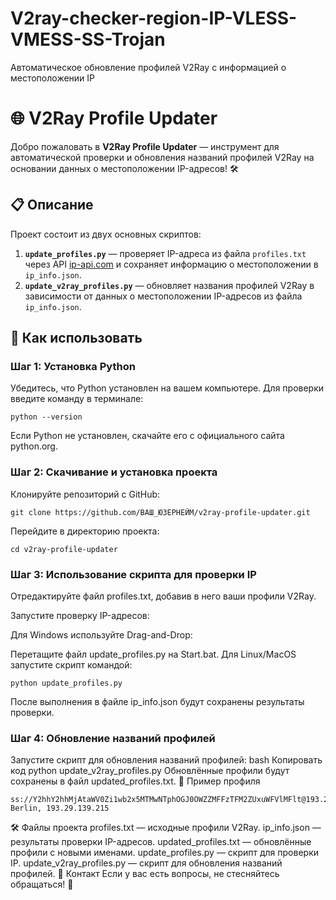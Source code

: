 # V2ray-checker-region-IP-VLESS-VMESS-SS-Trojan
Автоматическое обновление профилей V2Ray с информацией о местоположении IP

# 🌐 V2Ray Profile Updater

Добро пожаловать в **V2Ray Profile Updater** — инструмент для автоматической проверки и обновления названий профилей V2Ray на основании данных о местоположении IP-адресов! 🛠

## 📋 Описание

Проект состоит из двух основных скриптов:

1. **`update_profiles.py`** — проверяет IP-адреса из файла `profiles.txt` через API [ip-api.com](http://ip-api.com/json) и сохраняет информацию о местоположении в `ip_info.json`.
2. **`update_v2ray_profiles.py`** — обновляет названия профилей V2Ray в зависимости от данных о местоположении IP-адресов из файла `ip_info.json`.

## 🚀 Как использовать


### Шаг 1: Установка Python

Убедитесь, что Python установлен на вашем компьютере. Для проверки введите команду в терминале:


```
python --version
```


Если Python не установлен, скачайте его с официального сайта python.org.


### Шаг 2: Скачивание и установка проекта
Клонируйте репозиторий с GitHub:

```
git clone https://github.com/ВАШ_ЮЗЕРНЕЙМ/v2ray-profile-updater.git
```

Перейдите в директорию проекта:

```
cd v2ray-profile-updater
```


### Шаг 3: Использование скрипта для проверки IP
Отредактируйте файл profiles.txt, добавив в него ваши профили V2Ray.

Запустите проверку IP-адресов:

Для Windows используйте Drag-and-Drop:

Перетащите файл update_profiles.py на Start.bat.
Для Linux/MacOS запустите скрипт командой:


```
python update_profiles.py
```


После выполнения в файле ip_info.json будут сохранены результаты проверки.



### Шаг 4: Обновление названий профилей
Запустите скрипт для обновления названий профилей:
bash
Копировать код
python update_v2ray_profiles.py
Обновлённые профили будут сохранены в файл updated_profiles.txt.
📄 Пример профиля


```
ss://Y2hhY2hhMjAtaWV0Zi1wb2x5MTMwNTphOGJ0OWZZMFFzTFM2ZUxuWFVlMFlt@193.29.139.215:8080#Germany, Berlin, 193.29.139.215
```


🛠 Файлы проекта
profiles.txt — исходные профили V2Ray.
ip_info.json — результаты проверки IP-адресов.
updated_profiles.txt — обновлённые профили с новыми именами.
update_profiles.py — скрипт для проверки IP.
update_v2ray_profiles.py — скрипт для обновления названий профилей.
📢 Контакт
Если у вас есть вопросы, не стесняйтесь обращаться! 🤝
